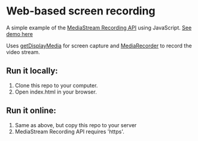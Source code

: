 # Web-based screen recording

A simple example of the [MediaStream Recording API][3] using JavaScript. [See demo here][4]

Uses [getDisplayMedia][1] for screen capture and [MediaRecorder][2]
to record the video stream.

## Run it locally:
1. Clone this repo to your computer.
2. Open index.html in your browser.

## Run it online:
1. Same as above, but copy this repo to your server 
2. MediaStream Recording API requires 'https'.

[1]: https://developer.mozilla.org/en-US/docs/Web/API/MediaDevices/getDisplayMedia
[2]: https://developer.mozilla.org/en-US/docs/Web/API/MediaRecorder
[3]: https://developer.mozilla.org/en-US/docs/Web/API/MediaStream_Recording_API
[4]: https://scrawlon.com/web-screen-capture/
